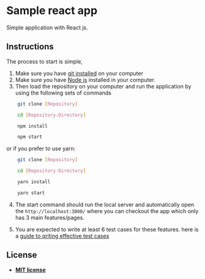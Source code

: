 # Sample react app

Simple application with React js.

## Instructions

The process to start is simple, 
1. Make sure you have [git installed](https://git-scm.com/book/en/v2/Getting-Started-Installing-Git) on your computer
2. Make sure you have [Node js](https://nodejs.org/en/) installed in your computer. 
3. Then load the repository on your computer and run the application by using the following sets of commands

```bash
    git clone [Repository]

    cd [Repository-Directory]

    npm install

    npm start
```

or if you prefer to use yarn:

```bash
    git clone [Repository]

    cd [Repository-Directory]

    yarn install

    yarn start
```

4. The start command should run the local server and automatically open the `http://localhost:3000/` where you can checkout the app which only has 3 main features/pages.

5. You are expected to write at least 6 test cases for these features. here is a [guide to qriting effective test cases](https://www.softwaretestinghelp.com/how-to-write-effective-test-cases-test-cases-procedures-and-definitions/)

## License

- **[MIT license](http://opensource.org/licenses/mit-license.php)**
